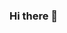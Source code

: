 ### Hi there 👋

<!--
**eddabora/eddabora** is a ✨ _special_ ✨ repository because its `README.md` (this file) appears on your GitHub profile.

Here are some ideas to get you started:

- 💻 I work as a software engineer
- 🔭 I’m currently working on Java
- 🌱 I’m currently learning Spring Framework
- ⚙️ I use daily Intellij IDEA, Oracle, Stash.
- 👀 I’m interested in Backend Development.
- 🤔 I’m looking for help with Java, Spring Boot, Hibernate.
- 💬 Ask me about Java, Spring Framework, SQL, Hibernate.
- 📫 How to reach me:

Linkedin: https://www.linkedin.com/in/eda-bora/
Mail: eddabora@hotmail.com

- 🖥️ I work at Cybersoft as a software engineer.
